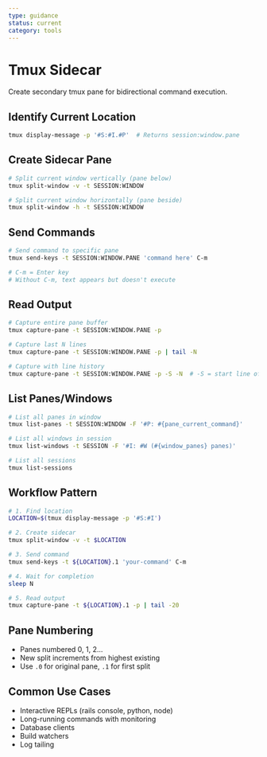 ```yaml
---
type: guidance
status: current
category: tools
---
```


# Tmux Sidecar

Create secondary tmux pane for bidirectional command execution.

## Identify Current Location
```bash
tmux display-message -p '#S:#I.#P'  # Returns session:window.pane
```

## Create Sidecar Pane
```bash
# Split current window vertically (pane below)
tmux split-window -v -t SESSION:WINDOW

# Split current window horizontally (pane beside)
tmux split-window -h -t SESSION:WINDOW
```

## Send Commands
```bash
# Send command to specific pane
tmux send-keys -t SESSION:WINDOW.PANE 'command here' C-m

# C-m = Enter key
# Without C-m, text appears but doesn't execute
```

## Read Output
```bash
# Capture entire pane buffer
tmux capture-pane -t SESSION:WINDOW.PANE -p

# Capture last N lines
tmux capture-pane -t SESSION:WINDOW.PANE -p | tail -N

# Capture with line history
tmux capture-pane -t SESSION:WINDOW.PANE -p -S -N  # -S = start line offset
```

## List Panes/Windows
```bash
# List all panes in window
tmux list-panes -t SESSION:WINDOW -F '#P: #{pane_current_command}'

# List all windows in session
tmux list-windows -t SESSION -F '#I: #W (#{window_panes} panes)'

# List all sessions
tmux list-sessions
```

## Workflow Pattern
```bash
# 1. Find location
LOCATION=$(tmux display-message -p '#S:#I')

# 2. Create sidecar
tmux split-window -v -t $LOCATION

# 3. Send command
tmux send-keys -t ${LOCATION}.1 'your-command' C-m

# 4. Wait for completion
sleep N

# 5. Read output
tmux capture-pane -t ${LOCATION}.1 -p | tail -20
```

## Pane Numbering
- Panes numbered 0, 1, 2...
- New split increments from highest existing
- Use `.0` for original pane, `.1` for first split

## Common Use Cases
- Interactive REPLs (rails console, python, node)
- Long-running commands with monitoring
- Database clients
- Build watchers
- Log tailing